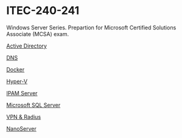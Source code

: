 <h1>ITEC-240-241</h1>


<p>
  Windows Server Series. Prepartion for Microsoft Certified Solutions Associate (MCSA) exam.
</p>

<p><a href="https://github.com/jchiefelk/ITEC-240-241/tree/master/ActiveDirectory">Active Directory</a></p>
<p><a href="https://github.com/jchiefelk/ITEC-240-241/tree/master/DNS">DNS</a></p>
<p><a href="https://github.com/jchiefelk/ITEC-240-241/tree/master/docker">Docker</a></p>
<p><a href="https://github.com/jchiefelk/ITEC-240-241/tree/master/hyperv">Hyper-V</a></p>
<p><a href="https://github.com/jchiefelk/ITEC-240-241/tree/master/ipam">IPAM Server</a></p>
<p><a href="https://github.com/jchiefelk/ITEC-240-241/tree/master/MSSQL">Microsoft SQL Server</a></p>
<p><a href="https://github.com/jchiefelk/ITEC-240-241/tree/master/vpnradius">VPN & Radius</a></p>
<p><a href="https://github.com/jchiefelk/ITEC-240-241/tree/master/nanoserver">NanoServer</a></p>
